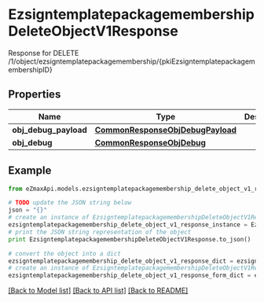 # EzsigntemplatepackagemembershipDeleteObjectV1Response

Response for DELETE /1/object/ezsigntemplatepackagemembership/{pkiEzsigntemplatepackagemembershipID}

## Properties

Name | Type | Description | Notes
------------ | ------------- | ------------- | -------------
**obj_debug_payload** | [**CommonResponseObjDebugPayload**](CommonResponseObjDebugPayload.md) |  | 
**obj_debug** | [**CommonResponseObjDebug**](CommonResponseObjDebug.md) |  | [optional] 

## Example

```python
from eZmaxApi.models.ezsigntemplatepackagemembership_delete_object_v1_response import EzsigntemplatepackagemembershipDeleteObjectV1Response

# TODO update the JSON string below
json = "{}"
# create an instance of EzsigntemplatepackagemembershipDeleteObjectV1Response from a JSON string
ezsigntemplatepackagemembership_delete_object_v1_response_instance = EzsigntemplatepackagemembershipDeleteObjectV1Response.from_json(json)
# print the JSON string representation of the object
print EzsigntemplatepackagemembershipDeleteObjectV1Response.to_json()

# convert the object into a dict
ezsigntemplatepackagemembership_delete_object_v1_response_dict = ezsigntemplatepackagemembership_delete_object_v1_response_instance.to_dict()
# create an instance of EzsigntemplatepackagemembershipDeleteObjectV1Response from a dict
ezsigntemplatepackagemembership_delete_object_v1_response_form_dict = ezsigntemplatepackagemembership_delete_object_v1_response.from_dict(ezsigntemplatepackagemembership_delete_object_v1_response_dict)
```
[[Back to Model list]](../README.md#documentation-for-models) [[Back to API list]](../README.md#documentation-for-api-endpoints) [[Back to README]](../README.md)


